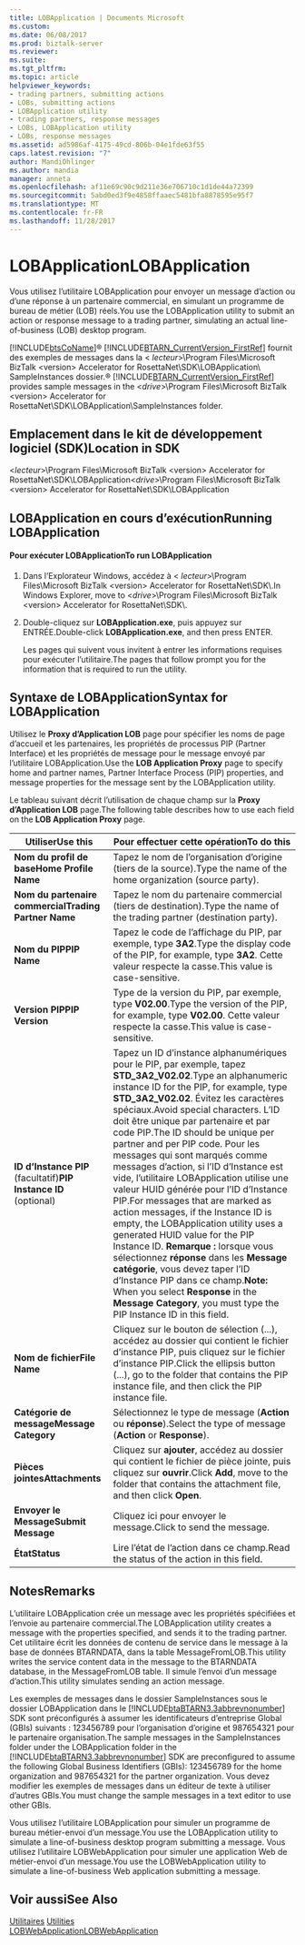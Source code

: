 ```yaml
---
title: LOBApplication | Documents Microsoft
ms.custom: 
ms.date: 06/08/2017
ms.prod: biztalk-server
ms.reviewer: 
ms.suite: 
ms.tgt_pltfrm: 
ms.topic: article
helpviewer_keywords:
- trading partners, submitting actions
- LOBs, submitting actions
- LOBApplication utility
- trading partners, response messages
- LOBs, LOBApplication utility
- LOBs, response messages
ms.assetid: ad5986af-4175-49cd-806b-04e1fde63f55
caps.latest.revision: "7"
author: MandiOhlinger
ms.author: mandia
manager: anneta
ms.openlocfilehash: af11e69c90c9d211e36e706710c1d1de44a72399
ms.sourcegitcommit: 5abd0ed3f9e4858ffaaec5481bfa8878595e95f7
ms.translationtype: MT
ms.contentlocale: fr-FR
ms.lasthandoff: 11/28/2017
---
```

# <a name="lobapplication"></a><span data-ttu-id="259ce-102">LOBApplication</span><span class="sxs-lookup"><span data-stu-id="259ce-102">LOBApplication</span></span>
<span data-ttu-id="259ce-103">Vous utilisez l’utilitaire LOBApplication pour envoyer un message d’action ou d’une réponse à un partenaire commercial, en simulant un programme de bureau de métier (LOB) réels.</span><span class="sxs-lookup"><span data-stu-id="259ce-103">You use the LOBApplication utility to submit an action or response message to a trading partner, simulating an actual line-of-business (LOB) desktop program.</span></span>  
  
 [!INCLUDE[btsCoName](../../includes/btsconame-md.md)]<span data-ttu-id="259ce-104">® [!INCLUDE[BTARN_CurrentVersion_FirstRef](../../includes/btarn-currentversion-firstref-md.md)] fournit des exemples de messages dans la \< *lecteur*\>\Program Files\Microsoft BizTalk \<version\> Accelerator for RosettaNet\SDK\LOBApplication\ SampleInstances dossier.</span><span class="sxs-lookup"><span data-stu-id="259ce-104">® [!INCLUDE[BTARN_CurrentVersion_FirstRef](../../includes/btarn-currentversion-firstref-md.md)] provides sample messages in the \<*drive*\>\Program Files\Microsoft BizTalk \<version\> Accelerator for RosettaNet\SDK\LOBApplication\SampleInstances folder.</span></span>  
  
## <a name="location-in-sdk"></a><span data-ttu-id="259ce-105">Emplacement dans le kit de développement logiciel (SDK)</span><span class="sxs-lookup"><span data-stu-id="259ce-105">Location in SDK</span></span>  
 <span data-ttu-id="259ce-106">\<*lecteur*\>\Program Files\Microsoft BizTalk \<version\> Accelerator for RosettaNet\SDK\LOBApplication</span><span class="sxs-lookup"><span data-stu-id="259ce-106">\<*drive*\>\Program Files\Microsoft BizTalk \<version\> Accelerator for RosettaNet\SDK\LOBApplication</span></span>  
  
## <a name="running-lobapplication"></a><span data-ttu-id="259ce-107">LOBApplication en cours d’exécution</span><span class="sxs-lookup"><span data-stu-id="259ce-107">Running LOBApplication</span></span>  
  
#### <a name="to-run-lobapplication"></a><span data-ttu-id="259ce-108">Pour exécuter LOBApplication</span><span class="sxs-lookup"><span data-stu-id="259ce-108">To run LOBApplication</span></span>  
  
1.  <span data-ttu-id="259ce-109">Dans l’Explorateur Windows, accédez à \< *lecteur*\>\Program Files\Microsoft BizTalk \<version\> Accelerator for RosettaNet\SDK\\.</span><span class="sxs-lookup"><span data-stu-id="259ce-109">In Windows Explorer, move to \<*drive*\>\Program Files\Microsoft BizTalk \<version\> Accelerator for RosettaNet\SDK\\.</span></span>  
  
2.  <span data-ttu-id="259ce-110">Double-cliquez sur **LOBApplication.exe**, puis appuyez sur ENTRÉE.</span><span class="sxs-lookup"><span data-stu-id="259ce-110">Double-click **LOBApplication.exe**, and then press ENTER.</span></span>  
  
     <span data-ttu-id="259ce-111">Les pages qui suivent vous invitent à entrer les informations requises pour exécuter l’utilitaire.</span><span class="sxs-lookup"><span data-stu-id="259ce-111">The pages that follow prompt you for the information that is required to run the utility.</span></span>  
  
## <a name="syntax-for-lobapplication"></a><span data-ttu-id="259ce-112">Syntaxe de LOBApplication</span><span class="sxs-lookup"><span data-stu-id="259ce-112">Syntax for LOBApplication</span></span>  
 <span data-ttu-id="259ce-113">Utilisez le **Proxy d’Application LOB** page pour spécifier les noms de page d’accueil et les partenaires, les propriétés de processus PIP (Partner Interface) et les propriétés de message pour le message envoyé par l’utilitaire LOBApplication.</span><span class="sxs-lookup"><span data-stu-id="259ce-113">Use the **LOB Application Proxy** page to specify home and partner names, Partner Interface Process (PIP) properties, and message properties for the message sent by the LOBApplication utility.</span></span>  
  
 <span data-ttu-id="259ce-114">Le tableau suivant décrit l’utilisation de chaque champ sur la **Proxy d’Application LOB** page.</span><span class="sxs-lookup"><span data-stu-id="259ce-114">The following table describes how to use each field on the **LOB Application Proxy** page.</span></span>  
  
|<span data-ttu-id="259ce-115">Utiliser</span><span class="sxs-lookup"><span data-stu-id="259ce-115">Use this</span></span>|<span data-ttu-id="259ce-116">Pour effectuer cette opération</span><span class="sxs-lookup"><span data-stu-id="259ce-116">To do this</span></span>|  
|--------------|----------------|  
|<span data-ttu-id="259ce-117">**Nom du profil de base**</span><span class="sxs-lookup"><span data-stu-id="259ce-117">**Home Profile Name**</span></span>|<span data-ttu-id="259ce-118">Tapez le nom de l’organisation d’origine (tiers de la source).</span><span class="sxs-lookup"><span data-stu-id="259ce-118">Type the name of the home organization (source party).</span></span>|  
|<span data-ttu-id="259ce-119">**Nom du partenaire commercial**</span><span class="sxs-lookup"><span data-stu-id="259ce-119">**Trading Partner Name**</span></span>|<span data-ttu-id="259ce-120">Tapez le nom du partenaire commercial (tiers de destination).</span><span class="sxs-lookup"><span data-stu-id="259ce-120">Type the name of the trading partner (destination party).</span></span>|  
|<span data-ttu-id="259ce-121">**Nom du PIP**</span><span class="sxs-lookup"><span data-stu-id="259ce-121">**PIP Name**</span></span>|<span data-ttu-id="259ce-122">Tapez le code de l’affichage du PIP, par exemple, type **3A2**.</span><span class="sxs-lookup"><span data-stu-id="259ce-122">Type the display code of the PIP, for example, type **3A2**.</span></span> <span data-ttu-id="259ce-123">Cette valeur respecte la casse.</span><span class="sxs-lookup"><span data-stu-id="259ce-123">This value is case-sensitive.</span></span>|  
|<span data-ttu-id="259ce-124">**Version PIP**</span><span class="sxs-lookup"><span data-stu-id="259ce-124">**PIP Version**</span></span>|<span data-ttu-id="259ce-125">Type de la version du PIP, par exemple, type **V02.00**.</span><span class="sxs-lookup"><span data-stu-id="259ce-125">Type the version of the PIP, for example, type **V02.00**.</span></span> <span data-ttu-id="259ce-126">Cette valeur respecte la casse.</span><span class="sxs-lookup"><span data-stu-id="259ce-126">This value is case-sensitive.</span></span>|  
|<span data-ttu-id="259ce-127">**ID d’Instance PIP** (facultatif)</span><span class="sxs-lookup"><span data-stu-id="259ce-127">**PIP Instance ID** (optional)</span></span>|<span data-ttu-id="259ce-128">Tapez un ID d’instance alphanumériques pour le PIP, par exemple, tapez **STD_3A2_V02.02**.</span><span class="sxs-lookup"><span data-stu-id="259ce-128">Type an alphanumeric instance ID for the PIP, for example, type **STD_3A2_V02.02**.</span></span> <span data-ttu-id="259ce-129">Évitez les caractères spéciaux.</span><span class="sxs-lookup"><span data-stu-id="259ce-129">Avoid special characters.</span></span> <span data-ttu-id="259ce-130">L’ID doit être unique par partenaire et par code PIP.</span><span class="sxs-lookup"><span data-stu-id="259ce-130">The ID should be unique per partner and per PIP code.</span></span> <span data-ttu-id="259ce-131">Pour les messages qui sont marqués comme messages d’action, si l’ID d’Instance est vide, l’utilitaire LOBApplication utilise une valeur HUID générée pour l’ID d’Instance PIP.</span><span class="sxs-lookup"><span data-stu-id="259ce-131">For messages that are marked as action messages, if the Instance ID is empty, the LOBApplication utility uses a generated HUID value for the PIP Instance ID.</span></span> <span data-ttu-id="259ce-132">**Remarque :** lorsque vous sélectionnez **réponse** dans les **Message catégorie**, vous devez taper l’ID d’Instance PIP dans ce champ.</span><span class="sxs-lookup"><span data-stu-id="259ce-132">**Note:**  When you select **Response** in the **Message Category**, you must type the PIP Instance ID in this field.</span></span>|  
|<span data-ttu-id="259ce-133">**Nom de fichier**</span><span class="sxs-lookup"><span data-stu-id="259ce-133">**File Name**</span></span>|<span data-ttu-id="259ce-134">Cliquez sur le bouton de sélection (...), accédez au dossier qui contient le fichier d’instance PIP, puis cliquez sur le fichier d’instance PIP.</span><span class="sxs-lookup"><span data-stu-id="259ce-134">Click the ellipsis button (...), go to the folder that contains the PIP instance file, and then click the PIP instance file.</span></span>|  
|<span data-ttu-id="259ce-135">**Catégorie de message**</span><span class="sxs-lookup"><span data-stu-id="259ce-135">**Message Category**</span></span>|<span data-ttu-id="259ce-136">Sélectionnez le type de message (**Action** ou **réponse**).</span><span class="sxs-lookup"><span data-stu-id="259ce-136">Select the type of message (**Action** or **Response**).</span></span>|  
|<span data-ttu-id="259ce-137">**Pièces jointes**</span><span class="sxs-lookup"><span data-stu-id="259ce-137">**Attachments**</span></span>|<span data-ttu-id="259ce-138">Cliquez sur **ajouter**, accédez au dossier qui contient le fichier de pièce jointe, puis cliquez sur **ouvrir**.</span><span class="sxs-lookup"><span data-stu-id="259ce-138">Click **Add**, move to the folder that contains the attachment file, and then click **Open**.</span></span>|  
|<span data-ttu-id="259ce-139">**Envoyer le Message**</span><span class="sxs-lookup"><span data-stu-id="259ce-139">**Submit Message**</span></span>|<span data-ttu-id="259ce-140">Cliquez ici pour envoyer le message.</span><span class="sxs-lookup"><span data-stu-id="259ce-140">Click to send the message.</span></span>|  
|<span data-ttu-id="259ce-141">**État**</span><span class="sxs-lookup"><span data-stu-id="259ce-141">**Status**</span></span>|<span data-ttu-id="259ce-142">Lire l’état de l’action dans ce champ.</span><span class="sxs-lookup"><span data-stu-id="259ce-142">Read the status of the action in this field.</span></span>|  
  
## <a name="remarks"></a><span data-ttu-id="259ce-143">Notes</span><span class="sxs-lookup"><span data-stu-id="259ce-143">Remarks</span></span>  
 <span data-ttu-id="259ce-144">L’utilitaire LOBApplication crée un message avec les propriétés spécifiées et l’envoie au partenaire commercial.</span><span class="sxs-lookup"><span data-stu-id="259ce-144">The LOBApplication utility creates a message with the properties specified, and sends it to the trading partner.</span></span> <span data-ttu-id="259ce-145">Cet utilitaire écrit les données de contenu de service dans le message à la base de données BTARNDATA, dans la table MessageFromLOB.</span><span class="sxs-lookup"><span data-stu-id="259ce-145">This utility writes the service content data in the message to the BTARNDATA database, in the MessageFromLOB table.</span></span> <span data-ttu-id="259ce-146">Il simule l’envoi d’un message d’action.</span><span class="sxs-lookup"><span data-stu-id="259ce-146">This utility simulates sending an action message.</span></span>  
  
 <span data-ttu-id="259ce-147">Les exemples de messages dans le dossier SampleInstances sous le dossier LOBApplication dans le [!INCLUDE[btaBTARN3.3abbrevnonumber](../../includes/btabtarn3-3abbrevnonumber-md.md)] SDK sont préconfigurés à assumer les identificateurs d’entreprise Global (GBIs) suivants : 123456789 pour l’organisation d’origine et 987654321 pour le partenaire organisation.</span><span class="sxs-lookup"><span data-stu-id="259ce-147">The sample messages in the SampleInstances folder under the LOBApplication folder in the [!INCLUDE[btaBTARN3.3abbrevnonumber](../../includes/btabtarn3-3abbrevnonumber-md.md)] SDK are preconfigured to assume the following Global Business Identifiers (GBIs): 123456789 for the home organization and 987654321 for the partner organization.</span></span> <span data-ttu-id="259ce-148">Vous devez modifier les exemples de messages dans un éditeur de texte à utiliser d’autres GBIs.</span><span class="sxs-lookup"><span data-stu-id="259ce-148">You must change the sample messages in a text editor to use other GBIs.</span></span>  
  
 <span data-ttu-id="259ce-149">Vous utilisez l’utilitaire LOBApplication pour simuler un programme de bureau métier-envoi d’un message.</span><span class="sxs-lookup"><span data-stu-id="259ce-149">You use the LOBApplication utility to simulate a line-of-business desktop program submitting a message.</span></span> <span data-ttu-id="259ce-150">Vous utilisez l’utilitaire LOBWebApplication pour simuler une application Web de métier-envoi d’un message.</span><span class="sxs-lookup"><span data-stu-id="259ce-150">You use the LOBWebApplication utility to simulate a line-of-business Web application submitting a message.</span></span>  
  
## <a name="see-also"></a><span data-ttu-id="259ce-151">Voir aussi</span><span class="sxs-lookup"><span data-stu-id="259ce-151">See Also</span></span>  
 <span data-ttu-id="259ce-152">[Utilitaires](../../adapters-and-accelerators/accelerator-rosettanet/utilities1.md) </span><span class="sxs-lookup"><span data-stu-id="259ce-152">[Utilities](../../adapters-and-accelerators/accelerator-rosettanet/utilities1.md) </span></span>  
 [<span data-ttu-id="259ce-153">LOBWebApplication</span><span class="sxs-lookup"><span data-stu-id="259ce-153">LOBWebApplication</span></span>](../../adapters-and-accelerators/accelerator-rosettanet/lobwebapplication.md)